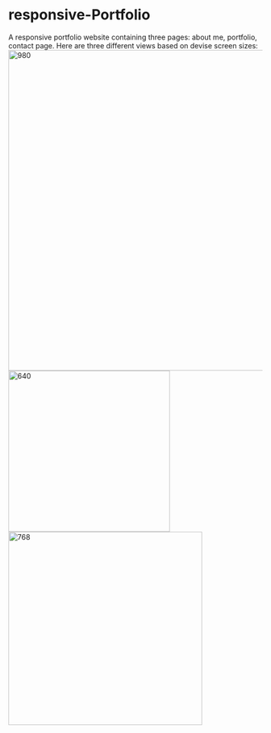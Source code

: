 # responsive-Portfolio
A responsive portfolio website containing three pages: about me, portfolio, contact page.
Here are three different views based on devise screen sizes:
<img width="637" alt="980" src="https://user-images.githubusercontent.com/22566791/85271937-54103680-b430-11ea-92c4-2881fbc981b7.png">
<img width="320" alt="640" src="https://user-images.githubusercontent.com/22566791/85271945-57a3bd80-b430-11ea-9a7f-2f7a7c75e1d0.png">
<img width="384" alt="768" src="https://user-images.githubusercontent.com/22566791/85271955-5b374480-b430-11ea-8b33-23be9763d5de.png">
